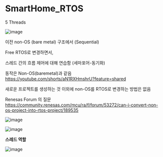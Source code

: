 # SmartHome_RTOS
5 Threads  

![image](https://github.com/user-attachments/assets/723d7f88-18cd-4366-810c-2440f6e4de41)  


    
이전 non-OS (bare metal) 구조에서 (Sequential)

Free RTOS로 변경하면서,

스레드 간의 흐름 제어에 대해 연습함 (세마포어-동기화)

동작은 Non-OS(baremetal)과 같음  
https://youtube.com/shorts/aN1RXHmshrU?feature=shared


새로운 프로젝트를 생성하는 것 이외에 non-OS를 RTOS로 변경하는 방법은 없음  

Renesas Forum 의 질문
https://community.renesas.com/mcu/ra/f/forum/53272/can-i-convert-non-os-project-into-rtos-project/189535  

![image](https://github.com/user-attachments/assets/158e4cb7-3ab5-40d5-9c0a-531348cbb85c)  

![image](https://github.com/user-attachments/assets/d9ecdcaa-651e-4523-b5e0-eb4e825d3509)  



  **스레드 역할**  

  ![image](https://github.com/user-attachments/assets/dbbc3106-01d9-434e-a43a-070088f0f7bb)  

  
